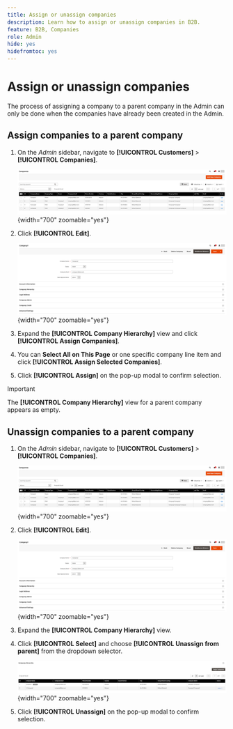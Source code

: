 ```yaml
---
title: Assign or unassign companies
description: Learn how to assign or unassign companies in B2B.
feature: B2B, Companies
role: Admin
hide: yes
hidefromtoc: yes
---
```


# Assign or unassign companies

The process of assigning a company to a parent company in the Admin can only be done when the companies have already been created in the Admin.

## Assign companies to a parent company

1. On the _Admin_ sidebar, navigate to **[!UICONTROL Customers]** > **[!UICONTROL Companies]**.

    ![Companies Grid](./assets/companies-grid-view.png){width="700" zoomable="yes"}

1. Click **[!UICONTROL Edit]**.

    ![New Company](./assets/company-update.png){width="700" zoomable="yes"}

1. Expand the **[!UICONTROL Company Hierarchy]** view and click **[!UICONTROL Assign Companies]**.

1. You can **Select All on This Page** or one specific company line item and click **[!UICONTROL Assign Selected Companies]**.

1. Click **[!UICONTROL Assign]** on the pop-up modal to confirm selection.

>[!IMPORTANT]
>
> The **[!UICONTROL Company Hierarchy]** view for a parent company appears as empty.

## Unassign companies to a parent company

1. On the _Admin_ sidebar, navigate to **[!UICONTROL Customers]** > **[!UICONTROL Companies]**.

    ![Companies Grid](./assets/companies-grid-view.png){width="700" zoomable="yes"}

1. Click **[!UICONTROL Edit]**.

    ![New Company](./assets/company-update.png){width="700" zoomable="yes"}

1. Expand the **[!UICONTROL Company Hierarchy]** view.

1. Click **[!UICONTROL Select]** and choose **[!UICONTROL Unassign from parent]** from the dropdown selector.

    ![New Company](./assets/company-hierarchy-grid.png){width="700" zoomable="yes"}

1. Click **[!UICONTROL Unassign]** on the pop-up modal to confirm selection.
